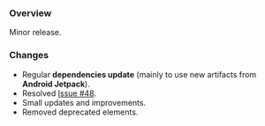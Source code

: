 ### Overview ###

Minor release.

### Changes ###

- Regular **dependencies update** (mainly to use new artifacts from **Android Jetpack**).
- Resolved [Issue #48](https://github.com/universum-studios/android_fragments/issues/48).
- Small updates and improvements.
- Removed deprecated elements.